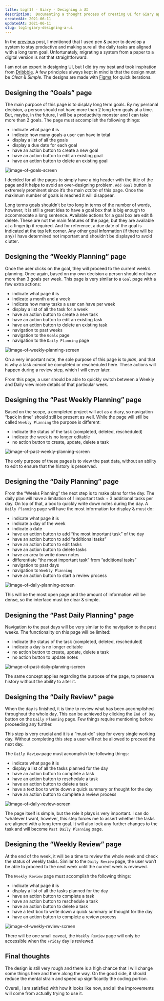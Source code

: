 ```yaml
---
title: Log[1] - Giary - Designing a UI
description:  Documenting a thought process of creating UI for Giary app with a Clear & Simple principles in mind using Figma for prototyping.
createdAt: 2021-06-11
updatedAt: 2021-06-11
slug: log1-giary-designing-a-ui
---
```

In the [previous](https://cornerofprogress.com/log0-giary-starting-a-very-opinionated-to-do-app) post, I mentioned that I used pen & paper to develop a system to stay productive and making sure all the daily tasks are aligned with a long term goal. Unfortunately, migrating a system from a paper to a digital version is not that straightforward. 

I am not an expert in designing UI, but I did try my best and took inspiration from [Dribbble](https://dribbble.com/). A few principles always kept in mind is that the design must be *Clear* & *Simple*. The designs are made with [Figma](https://www.figma.com/files/recent?fuid=959368799973907435) for quick iterations.

## Designing the “Goals” page
The main purpose of this page is to display long term goals. By my personal decision, a person should not have more than 2 long term goals at a time. But, maybe, in the future, I will be a productivity monster and I can take more than 2 goals. The page must accomplish the following things:

* indicate what page it is
* indicate how many goals a user can have in total
* display a list of all the goals
* display a due date for each goal 
* have an action button to create a new goal
* have an action button to edit an existing goal
* have an action button to delete an existing goal

![image-of-goals-screen](https://cornerofprogress.com/img/posts/log1/goal-list.png)

I decided for all the pages to simply have a big header with the title of the page and it helps to avoid an over-designing problem. `Add Goal` button is extremely prominent since it’s the main *action* of this page. Once the maximum number of goals is reached it will disappear.  

Long terms goals shouldn’t be too long in terms of the number of words, however, it is still a great idea to have a  goal box that is big enough to accommodate a long sentence. Available actions for a goal box are edit & delete. These are not the main features of the page, but they are available at a fingertip if required. And for reference, a due date of the goal is indicated at the top left corner. Any other goal information (if there will be any) I have determined not important and shouldn’t be displayed to avoid clutter. 

## Designing the “Weekly Planning” page
Once the user clicks on the goal, they will proceed to the current week’s planning. Once again, based on my own decision a person should not have more than 3 goals per week. This page is very similar to a `Goal` page with a few extra actions:

* indicate what page it is
* indicate a month and a week
* indicate how many tasks a user can have per week
* display a list of all the task for a week
* have an action button to create a new task
* have an action button to edit an existing task
* have an action button to delete an existing task
* navigation to past weeks
* navigation to the `Goals` page
* navigation to the `Daily Planning` page

![image-of-weekly-planning-screen](https://cornerofprogress.com/img/posts/log1/weekly-planning.png)

On a very important note, the sole purpose of this page is to *plan*, and that is why a task _cannot_ be completed or rescheduled here. These actions will happen during a review step, which I will cover later.

From this page, a user should be able to quickly switch between a Weekly and Daily view more details of that particular week.

## Designing the “Past Weekly Planning” page
Based on the scope, a completed project will act as a diary, so navigation “back in time” should still be present as well. While the page will still be called  `Weekly Planning` the purpose is different:

* indicate the status of the task (completed, deleted, rescheduled)
* indicate the week is no longer editable
* no action button to create, update, delete a task

![image-of-past-weekly-planning-screen](https://cornerofprogress.com/img/posts/log1/past-weekly-planning.png)

The only purpose of these pages is to view the past data, without an ability to edit to ensure that the history is preserved.

## Designing the “Daily Planning” page
From the “Weeks Planning” the next step is to make plans for the day. The daily plan will have a limitation of 1 important task  + 3 additional tasks per day. On top of that, a box to quickly write down notes during the day.  A `Daily Planning` page will have the most information for display & must do:

* indicate what page it is
* indicate a day of the week
* indicate a date
* have an action button to add “the most important task” of the day
* have an action button to add “additional tasks”
* have an action button to edit tasks
* have an action button to delete tasks
* have an area to write down notes
* differentiate “the most important task” from “additional tasks”
* navigation to past days
* navigation to `Weekly Planning`
* have an action button to start a review process

![image-of-daily-planning-screen](https://cornerofprogress.com/img/posts/log1/daily-planning.png)

This will be the most open page and the amount of information will be dense, so the interface must be clear & simple.

## Designing the “Past Daily Planning” page
Navigation to the past days will be very similar to the navigation to the past weeks. The functionality on this page will be limited:

* indicate the status of the task (completed, deleted, rescheduled)
* indicate a day is no longer editable
* no action button to create, update, delete a task
* no action button to update notes

![image-of-past-daily-planning-screen](https://cornerofprogress.com/img/posts/log1/past-daily-planning.png)

The same concept applies regarding the purpose of the page, to preserve history without the ability to alter it.

## Designing the “Daily Review” page
When the day is finished, it is time to review what has been accomplished throughout the whole day. This can be achieved by clicking the `End of Day` button on the `Daily Planning` page. Few things require mentioning before proceeding any further. 

This step is very crucial and it is a “must-do” step for every single working day. Without completing this step a user will not be allowed to proceed the next day. 

The `Daily Review` page must accomplish the following things:

* indicate what page it is
* display a list of all the tasks planned for the day
* have an action button to complete a task
* have an action button to reschedule a task
* have an action button to delete a task
* have a text box to write down a quick summary or thought for the day
* have an action button to complete a review process

![image-of-daily-review-screen](https://cornerofprogress.com/img/posts/log1/daily-review.png)

The page itself is simple, but the role it plays is very important. I can do ‘whatever I want, however, this step forces me to assert whether the tasks are aligned with a long term goal. It will also lock any further changes to the task and will become `Past Daily Planning` page.

## Designing the “Weekly Review” page
At the end of the week, it will be a time to review the whole week and check the status of weekly tasks. Similar to the `Daily Review` page, the user won’t be able to proceed to the next week until the current week is reviewed. 

The `Weekly Review` page must accomplish the following things:

* indicate what page it is
* display a list of all the tasks planned for the day
* have an action button to complete a task
* have an action button to reschedule a task
* have an action button to delete a task
* have a text box to write down a quick summary or thought for the day
* have an action button to complete a review process

![image-of-weekly-review-screen](https://cornerofprogress.com/img/posts/log1/weekly-review.png)

There will be one small caveat, the `Weekly Review` page will only be accessible when the `Friday` day is reviewed.

## Final thoughts
The design is still very rough and there is a high chance that I will change some things here and there along the way. On the good side, it should reduce the mental strain and speed up significantly the coding portion.

Overall, I am satisfied with how it looks like now, and all the improvements will come from actually trying to use it.